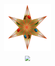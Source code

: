 


<p align="center">
  <a href="https://t.me/Ras_hmika/" target="_blank"><img align="center" src="https://raw.githubusercontent.com/SudoR2spr/SudoR2spr/main/assets/angel-op/Star.gif" alt="Star" height="150" width="150" /></a>

<p align="center">
<img src="https://github-stats-alpha.vercel.app/api?username=Rashmika3&cc=000&tc=fff&ic=fff&bc=000" align="center">
</p>
